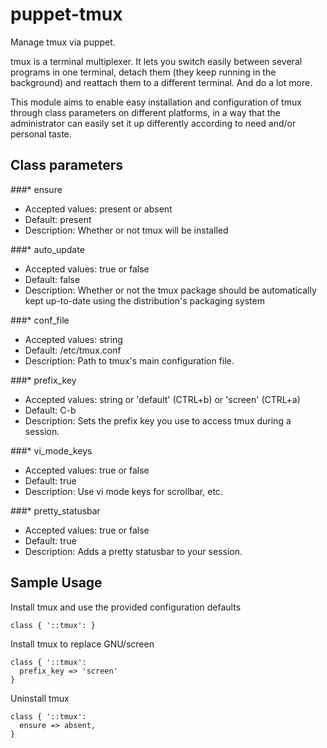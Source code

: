 # puppet-tmux

Manage tmux via puppet.

tmux is a terminal multiplexer. It lets you switch easily between several programs in one terminal, detach them (they keep running in the background) and reattach them to a different terminal. And do a lot more.

This module aims to enable easy installation and configuration of tmux through class parameters on different platforms, in a way that the administrator can easily set it up differently according to need and/or personal taste.

## Class parameters
###* ensure 
* Accepted values: present or absent 
* Default: present
* Description: Whether or not tmux will be installed

###* auto_update
* Accepted values: true or false
* Default: false
* Description: Whether or not the tmux package should be automatically kept up-to-date using the distribution's packaging system

###* conf_file
* Accepted values: string
* Default: /etc/tmux.conf
* Description: Path to tmux's main configuration file.

###* prefix_key
* Accepted values: string or 'default' (CTRL+b) or 'screen' (CTRL+a)
* Default: C-b
* Description: Sets the prefix key you use to access tmux during a session.

###* vi_mode_keys
* Accepted values: true or false
* Default: true
* Description: Use vi mode keys for scrollbar, etc.

###* pretty_statusbar
* Accepted values: true or false
* Default: true
* Description: Adds a pretty statusbar to your session.

## Sample Usage
Install tmux and use the provided configuration defaults
```
class { '::tmux': }
```
Install tmux to replace GNU/screen
```
class { '::tmux':
  prefix_key => 'screen'
}
```
Uninstall tmux
```
class { '::tmux':
  ensure => absent,
}
```

